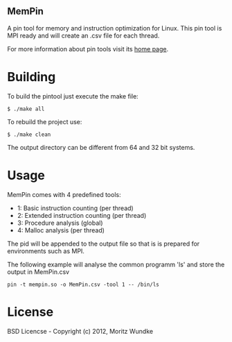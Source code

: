 ## MemPin

A pin tool for memory and instruction optimization for Linux. This pin tool is MPI ready and will create an .csv file for each thread.

For more information about pin tools visit its [home page](http://software.intel.com/en-us/articles/pintool).


# Building

To build the pintool just execute the make file:

    $ ./make all

To rebuild the project use:

    $ ./make clean

The output directory can be different from 64 and 32 bit systems.

# Usage

MemPin comes with 4 predefined tools:

 * 1: Basic instruction counting (per thread)
 * 2: Extended instruction counting (per thread)
 * 3: Procedure analysis (global)
 * 4: Malloc analysis (per thread)

The pid will be appended to the output file so that is is prepared
for environments such as MPI.

The following example will analyse the common programm 'ls' and store the output in MemPin.csv

    pin -t mempin.so -o MemPin.csv -tool 1 -- /bin/ls

# License

BSD Licencse - Copyright (c) 2012, Moritz Wundke